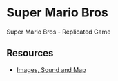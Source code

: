 # Super Mario Bros
Super Mario Bros - Replicated Game

## Resources
- [Images, Sound and Map](https://www.youtube.com/watch?v=WCkBDyX0qNI)